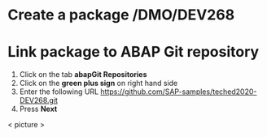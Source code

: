 # Create a package /DMO/DEV268


# Link package to ABAP Git repository

1. Click on the tab **abapGit Repositories**
2. Click on the **green plus sign** on right hand side
3. Enter the following URL https://github.com/SAP-samples/teched2020-DEV268.git
4. Press **Next**

< picture >

